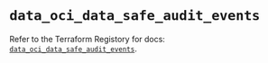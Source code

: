 # `data_oci_data_safe_audit_events`

Refer to the Terraform Registory for docs: [`data_oci_data_safe_audit_events`](https://registry.terraform.io/providers/oracle/oci/6.18.0/docs/data-sources/data_safe_audit_events).
